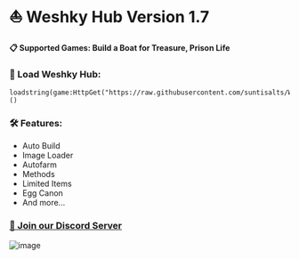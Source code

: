 # ⛵️ Weshky Hub Version 1.7

#### 📋 Supported Games: Build a Boat for Treasure, Prison Life

### 📜 Load Weshky Hub:
```
loadstring(game:HttpGet("https://raw.githubusercontent.com/suntisalts/WeshkyHub/refs/heads/main/MainLoader.lua"))()
```

### 🛠️ Features: 
- Auto Build
- Image Loader
- Autofarm
- Methods
- Limited Items
- Egg Canon
- And more...

### [🔗 Join our Discord Server](https://discord.gg/Fx2SpRqk6)

![image](https://github.com/user-attachments/assets/a4c91113-484e-469a-8f28-28f8ee5de5ad)
 
